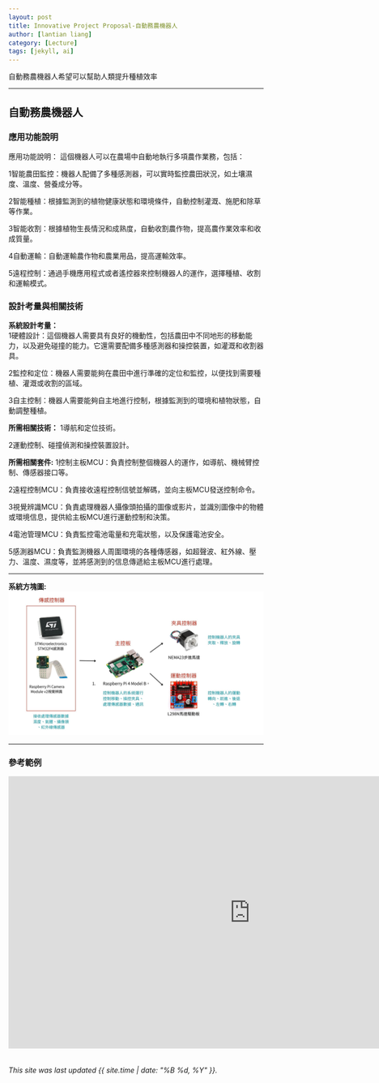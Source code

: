 ```yaml
---
layout: post
title: Innovative Project Proposal-自動務農機器人
author: [lantian liang]
category: [Lecture]
tags: [jekyll, ai]
---
```


自動務農機器人希望可以幫助人類提升種植效率

---

## 自動務農機器人



### 應用功能說明
應用功能說明：
這個機器人可以在農場中自動地執行多項農作業務，包括：

1智能農田監控：機器人配備了多種感測器，可以實時監控農田狀況，如土壤濕度、溫度、營養成分等。

2智能種植：根據監測到的植物健康狀態和環境條件，自動控制灌溉、施肥和除草等作業。

3智能收割：根據植物生長情況和成熟度，自動收割農作物，提高農作業效率和收成質量。

4自動運輸：自動運輸農作物和農業用品，提高運輸效率。

5遠程控制：通過手機應用程式或者遙控器來控制機器人的運作，選擇種植、收割和運輸模式。



### 設計考量與相關技術
**系統設計考量：**<br>
1硬體設計：這個機器人需要具有良好的機動性，包括農田中不同地形的移動能力，以及避免碰撞的能力。它還需要配備多種感測器和操控裝置，如灌溉和收割器具。

2監控和定位：機器人需要能夠在農田中進行準確的定位和監控，以便找到需要種植、灌溉或收割的區域。

3自主控制：機器人需要能夠自主地進行控制，根據監測到的環境和植物狀態，自動調整種植。

**所需相關技術：**
1導航和定位技術。

2運動控制、碰撞偵測和操控裝置設計。

**所需相關套件:**
1控制主板MCU：負責控制整個機器人的運作，如導航、機械臂控制、傳感器接口等。

2遠程控制MCU：負責接收遠程控制信號並解碼，並向主板MCU發送控制命令。

3視覺辨識MCU：負責處理機器人攝像頭拍攝的圖像或影片，並識別圖像中的物體或環境信息，提供給主板MCU進行運動控制和決策。

4電池管理MCU：負責監控電池電量和充電狀態，以及保護電池安全。

5感測器MCU：負責監測機器人周圍環境的各種傳感器，如超聲波、紅外線、壓力、溫度、濕度等，並將感測到的信息傳遞給主板MCU進行處理。

---
**系統方塊圖:**
![](https://github.com/juice9527/MCU-project/blob/main/images/F3A5F93E-66A4-4F49-9A05-9833E1FDB6DA.jpeg?raw=true)

---
### 參考範例
<iframe width="954" height="537" src="https://www.youtube.com/embed/d7NcoepWlyU" title="Real time reinforcement learning demo" frameborder="0" allow="accelerometer; autoplay; clipboard-write; encrypted-media; gyroscope; picture-in-picture; web-share" allowfullscreen></iframe>

<br>
<br>

*This site was last updated {{ site.time | date: "%B %d, %Y" }}.*


